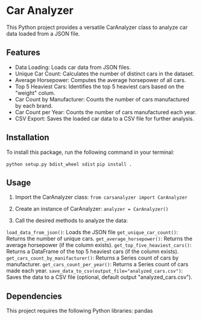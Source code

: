# Car Analyzer

This Python project provides a versatile CarAnalyzer class to analyze car data loaded from a JSON file.

## Features

- Data Loading: Loads car data from JSON files.
- Unique Car Count: Calculates the number of distinct cars in the dataset.
- Average Horsepower: Computes the average horsepower of all cars.
- Top 5 Heaviest Cars: Identifies the top 5 heaviest cars based on the "weight" colum.
- Car Count by Manufacturer: Counts the number of cars manufactured by each brand.
- Car Count per Year: Counts the number of cars manufactured each year.
- CSV Export: Saves the loaded car data to a CSV file for further analysis.


## Installation

To install this package, run the following command in your terminal:

`python setup.py bdist_wheel sdist`
`pip install .`

## Usage

1. Import the CarAnalyzer class:
`from carsanalyzer import CarAnalyzer`

2. Create an instance of CarAnalyzer:
`analyzer = CarAnalyzer()`

3. Call the desired methods to analyze the data:

`load_data_from_json()`: Loads the JSON file
`get_unique_car_count()`: Returns the number of unique cars.
`get_average_horsepower()`: Returns the average horsepower (if the column exists).
`get_top_five_heaviest_cars()`: Returns a DataFrame of the top 5 heaviest cars (if the column exists).
`get_cars_count_by_manifacturer()`: Returns a Series count of cars by manufacturer.
`get_cars_count_per_year()`: Returns a Series count of cars made each year.
`save_data_to_csv(output_file="analyzed_cars.csv")`: Saves the data to a CSV file (optional, default output "analyzed_cars.csv").


## Dependencies

This project requires the following Python libraries:
pandas